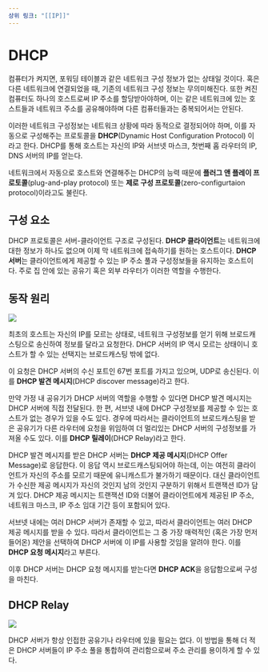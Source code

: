 ```yaml
---
상위 링크: "[[IP]]"
---
```

# DHCP 
컴퓨터가 켜지면, 포워딩 테이블과 같은 네트워크 구성 정보가 없는 상태일 것이다. 혹은 다른 네트워크에 연결되었을 때, 기존의 네트워크 구성 정보는 무의미해진다. 또한 켜진 컴퓨터도 하나의 호스트로써 IP 주소를 할당받아야하며, 이는 같은 네트워크에 있는 호스트들과 네트워크 주소를 공유해야하며 다른 컴퓨터들과는 중복되어서는 안된다.

이러한 네트워크 구성정보는 네트워크 상황에 따라 동적으로 결정되어야 하며, 이를 자동으로 구성해주는 프로토콜을 **DHCP**(Dynamic Host Configuration Protocol) 이라고 한다. DHCP를 통해 호스트는 자신의 IP와 서브넷 마스크, 첫번째 홉 라우터의 IP, DNS 서버의 IP를 얻는다.

네트워크에서 자동으로 호스트와 연결해주는 DHCP의 능력 때문에 **플러그 앤 플레이 프로토콜**(plug-and-play protocol) 또는 **제로 구성 프로토콜**(zero-configurtaion protocol)이라고도 불린다.

## 구성 요소
DHCP 프로토콜은 서버-클라이언트 구조로 구성된다. **DHCP 클라이언트**는 네트워크에 대한 정보가 하나도 없으며 이제 막 네트워크에 접속하기를 원하는 호스트이다. **DHCP 서버**는 클라이언트에게 제공할 수 있는 IP 주소 풀과 구성정보들을 유지하는 호스트이다. 주로 집 안에 있는 공유기 혹은 외부 라우터가 이러한 역할을 수행한다.

## 동작 원리
![](https://i.imgur.com/LKAfYoN.png)


최초의 호스트는 자신의 IP를 모르는 상태로, 네트워크 구성정보를 얻기 위해 브로드캐스팅으로 송신하여 정보를 달라고 요청한다. DHCP 서버의 IP 역시 모르는 상태이니 호스트가 할 수 있는 선택지는 브로드캐스팅 밖에 없다. 

이 요청은 DHCP 서버의 수신 포트인 67번 포트를 가지고 있으며, UDP로 송신된다. 이를 **DHCP 발견 메시지**(DHCP discover message)라고 한다.

만약 가정 내 공유기가 DHCP 서버의 역할을 수행할 수 있다면 DHCP 발견 메시지는 DHCP 서버에 직접 전달된다. 한 편, 서브넷 내에 DHCP 구성정보를 제공할 수 있는 호스트가 없는 경우가 있을 수도 있다. 경우에 따라서는 클라이언트의 브로드캐스팅을 받은 공유기가 다른 라우터에 요청을 위임하여 더 멀리있는 DHCP 서버의 구성정보를 가져올 수도 있다. 이를 **DHCP 릴레이**(DHCP Relay)라고 한다.

DHCP 발견 메시지를 받은 DHCP 서버는 **DHCP 제공 메시지**(DHCP Offer Message)로 응답한다. 이 응답 역시 브로드캐스팅되어야 하는데, 이는 여전히 클라이언트가 자신의 주소를 모르기 때문에 유니캐스트가 불가하기 때문이다. 대신 클라이언트가 수신한 제공 메시지가 자신의 것인지 남의 것인지 구분하기 위해서 트랜잭션 ID가 담겨 있다. DHCP 제공 메시지는 트랜잭션 ID와 더불어 클라이언트에게 제공된 IP 주소, 네트워크 마스크, IP 주소 임대 기간 등이 포함되어 있다.

서브넷 내에는 여러 DHCP 서버가 존재할 수 있고, 따라서 클라이언트는 여러 DHCP 제공 메시지를 받을 수 있다. 따라서 클라이언트는 그 중 가장 매력적인 (혹은 가장 먼저 들어온) 제안을 선택하여 DHCP 서버에 이 IP를 사용할 것임을 알려야 한다. 이를 **DHCP 요청 메시지**라고 부른다.

이후 DHCP 서버는 DHCP 요청 메시지를 받는다면 **DHCP ACK**을 응답함으로써 구성을 마친다.


## DHCP Relay
![](https://i.imgur.com/a4Zd2wx.png)

DHCP 서버가 항상 인접한 공유기나 라우터에 있을 필요는 없다.  이 방법을 통해 더 적은 DHCP 서버들이 IP 주소 풀을 통합하여 관리함으로써 주소 관리를 용이하게 할 수 있다.


